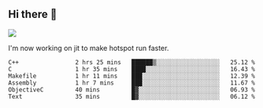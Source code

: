 


<!--
**liusy58/liusy58** is a ✨ _special_ ✨ repository because its `README.md` (this file) appears on your GitHub profile.

Here are some ideas to get you started:

- 🔭 I’m currently working on ...
- 🌱 I’m currently learning ...
- 👯 I’m looking to collaborate on ...
- 🤔 I’m looking for help with ...
- 💬 Ask me about ...
- 📫 How to reach me: ...
- 😄 Pronouns: ...
- ⚡ Fun fact: ...
-->
<!--
![](https://komarev.com/ghpvc/?username=liusy58&color=brightgreen&label=PROFILE+VIEWS)




- 🔭 I’m currently working on my .
- 📫 How to reach me:plz contact me by [email](liusy58@,ail2.sysu.edu.cn) or WeChat(LIUSIYU_58)
- 🏫 I'm an undergraduate in Sun-Yat-sen University majoring in the computer science. Expected to graduate in Spring 2021.
- 👯 I'm now interested in System such as OS, Compiler and Database. 
- 🤔 I’m looking for help with Database System.
-->

## Hi there 👋
![](https://komarev.com/ghpvc/?username=liusy58&color=brightgreen&label=PROFILE+VIEWS)



I'm now working on jit to make hotspot run faster.



 <!--START_SECTION:waka-->

```text
C++                2 hrs 25 mins   ██████▒░░░░░░░░░░░░░░░░░░   25.12 %
C                  1 hr 35 mins    ████░░░░░░░░░░░░░░░░░░░░░   16.43 %
Makefile           1 hr 11 mins    ███░░░░░░░░░░░░░░░░░░░░░░   12.39 %
Assembly           1 hr 7 mins     ███░░░░░░░░░░░░░░░░░░░░░░   11.67 %
ObjectiveC         40 mins         █▓░░░░░░░░░░░░░░░░░░░░░░░   06.93 %
Text               35 mins         █▓░░░░░░░░░░░░░░░░░░░░░░░   06.12 %
```

<!--END_SECTION:waka-->
